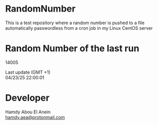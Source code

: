 # RandomNumber    
This is a test repository where a random number is pushed to a file automatically passwordless from a cron job in my Linux CentOS server    
# Random Number of the last run   
14005
      
Last update (GMT +1)    
04/23/25 22:00:01
# Developer    
Hamdy Abou El Anein   
hamdy.aea@protonmail.com

